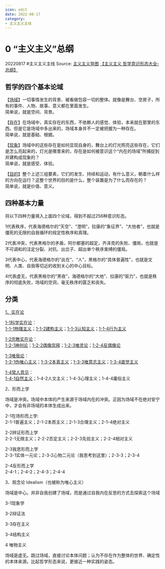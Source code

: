 ```yaml
---
icon: edit
date: 2022-08-17
category:
- 主义主义主线
---
```


# 0 “主义主义”总纲
20220817  #主义主义主线
Source: [主义主义导图](https://www.processon.com/view/link/6081a821e401fd45d70436af#map) [【主义主义 哲学意识形态大全-总纲】](https://www.bilibili.com/video/BV1JT4y1K7dp)

## 哲学的四个基本论域
【[场域](https://zhuanlan.zhihu.com/p/68565218)】一切事情发生的背景、被看做包容一切的整体。就像是舞台、空房子，所有的事件、人物、故事、意义都在里面发生。  
简单说，就是空间、背景。

【[存在](https://zhuanlan.zhihu.com/p/68584772)】在场域中，真实存在的东西，不依赖人的感觉、体验，本来就在那里的东西。但是它是场域中多出来的，场域本身并不一定被把握为一种存在。  
简单说，就是基础、根据。

【[现象](https://zhuanlan.zhihu.com/p/68726372)】场域中的这些存在是如何显现自身的，舞台上的灯光照亮这些存在，它们是怎么亮起来的，灯光是哪里来的，存在是如何被意识这个“内在的场域”所捕捉到并建构成现象的？  
简单说，就是感受、体验。

【[目的](https://zhuanlan.zhihu.com/p/69029450)】整个上述三组要素，它们的发生、持续和运动，有什么意义，朝着什么样的方向在运行？这整个世界的目的是什么，整个装置是为了什么而存在的？  
简单说，就是价值、意义。

## 四种基本力量
将以下四种力量填入上面四个论域，得到不超过256种意识形态。

1代表秩序，代表海德格尔的“天空”、“澄明”，拉康的“象征界”、“大他者”，也就是僵死的无限的自我循环的规定性秩序和真理。

2代表冲突，代表黑格尔的矛盾，阿尔都塞的超定，齐泽克的失败、僵局，也就是不可调和的注定分裂、对抗、出岔子、超出单个秩序束缚的僵局。

3代表中心，代表海德格尔的“此在”、“人”，黑格尔的“具体普遍性”，也就是文明、人类、自我等切近的收到关心的中心目标。

4代表虚无，代表黑格尔的“黑夜”，海德格尔的“大地”、拉康的“驱力”，也就是秩序的彻底失败，场域的空洞，毫无秩序的匮乏和丧失。

## 分类
[1、实在论](https://zhuanlan.zhihu.com/p/59138747)

[1-1科学实在论](https://zhuanlan.zhihu.com/p/59136675)：  
[1-1-1物理主义](https://zhuanlan.zhihu.com/p/59141822)；[1-1-2建构主义](https://zhuanlan.zhihu.com/p/59145104)；[1-1-3认知主义](https://zhuanlan.zhihu.com/p/59147549)；[1-1-4行为主义](https://zhuanlan.zhihu.com/p/59150006)

[1-2宗教实在论](https://zhuanlan.zhihu.com/p/59237339)：  
[1-2-1神创论](https://zhuanlan.zhihu.com/p/59253926)；[1-2-2偶像崇拜](https://zhuanlan.zhihu.com/p/59272665)；[1-2-3唯灵论](https://zhuanlan.zhihu.com/p/61053866)；[1-2-4反偶像论](https://zhuanlan.zhihu.com/p/61054823)

[1-3唯我论](https://zhuanlan.zhihu.com/p/61329154)：  
[1-3-1伪唯心主义](https://zhuanlan.zhihu.com/p/61707644)；[1-3-2本真主义](https://zhuanlan.zhihu.com/p/61725042)；[1-3-3唯意志主义](https://zhuanlan.zhihu.com/p/61746177)；[1-3-4直觉主义](https://zhuanlan.zhihu.com/p/62760677)

[1-4常人意见](https://zhuanlan.zhihu.com/p/63742265)：  
[1-4-1自然主义](https://zhuanlan.zhihu.com/p/65210670)；1-4-2人文主义；1-4-3心理主义；1-4-4庸俗主义

2、形而上学

场域是冲突。场域中本体的产生来源于场域内在的冲突。正因为场域不在绝对安宁中，才会有非场域的本体生成出来。

2-1在场形而上学:  
2-1-1普遍主义；2-1-2本质主义；2-1-3合理主义；2-1-4绝对主义

2-2辨证形而上学  
2-2-1无限主义；2-2-2否定主义；2-2-3先验主义；2-2-4相对主义

2-3我思形而上学  
2-3-1实体一元论；2-3-2心物二元论（我思考到这里）；2-3-3；2-3-4

2-4反形而上学  
2-4-1；2-4-2；2-4-3；2-4-4

3、观念论 Idealism（也被称为唯心主义）

场域是中心。并非自我创建了场域，而是通过自我内在反思的方式去探索这个场域

3-1现象学

3-2辩证法

3-3存在主义

3-4结构主义

4 唯物主义

场域是虚无。跳过场域，直接讨论本体问题；认为不存在作为整体的世界、确定性的本体来源。比起哲学形态来说，更接近一种实践的姿态。